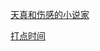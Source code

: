 [天真和伤感的小说家](https://www.bilibili.com/video/BV1V94y157Xy/?spm_id_from=333.1007.tianma.1-3-3.click&vd_source=d87034945283f942daff3cc7a4c52680)

[打点时间](https://www.bilibili.com/video/BV1V94y157Xy/?spm_id_from=333.1007.tianma.1-3-3.click&vd_source=d87034945283f942daff3cc7a4c52680#t=54.074807)
